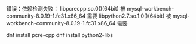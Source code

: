  错误：依赖检测失败：
        libpcrecpp.so.0()(64bit) 被 mysql-workbench-community-8.0.19-1.fc31.x86_64 需要
        libpython2.7.so.1.0()(64bit) 被 mysql-workbench-community-8.0.19-1.fc31.x86_64 需要

dnf install pcre-cpp
dnf install python2-libs
